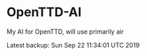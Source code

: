 # OpenTTD-AI
My AI for OpenTTD, will use primarily air

Latest backup: Sun Sep 22 11:34:01 UTC 2019
